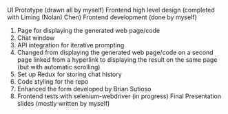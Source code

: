 UI Prototype (drawn all by myself)
Frontend high level design (completed with Liming (Nolan) Chen)
Frontend development (done by myself)
1. Page for displaying the generated web page/code
2. Chat window
3. API integration for iterative prompting
4. Changed from displaying the generated web page/code on a second page linked from a hyperlink to displaying the result on the same page (but with automatic scrolling)
5. Set up Redux for storing chat history
6. Code styling for the repo
7. Enhanced the form developed by Brian Sutioso
8. Frontend tests with selenium-webdriver (in progress)
Final Presentation slides (mostly written by myself)